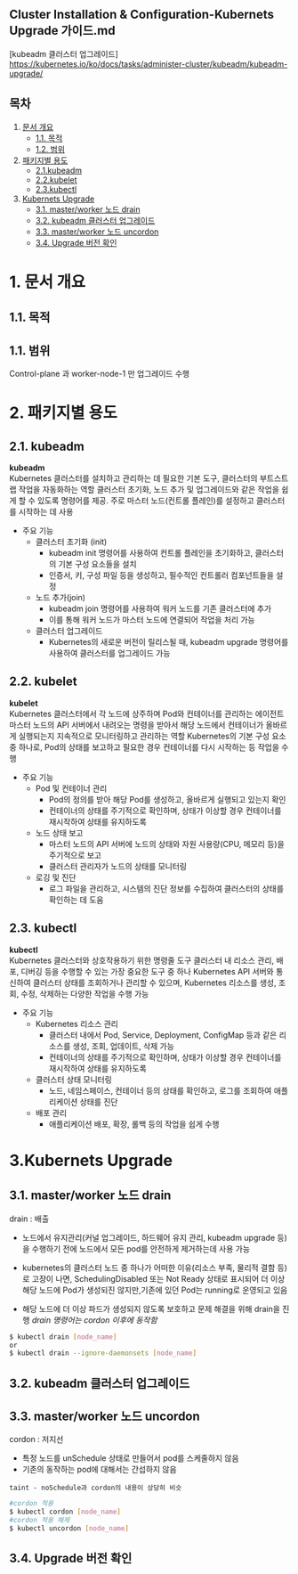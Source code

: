 ## Cluster Installation & Configuration-Kubernets Upgrade 가이드.md

[kubeadm 클러스터 업그레이드] https://kubernetes.io/ko/docs/tasks/administer-cluster/kubeadm/kubeadm-upgrade/

## 목차
1. [문서 개요](#1)
    * [1.1. 목적](#1-1)
    * [1.2. 범위](#1-2)
2. [패키지별 용도](#2)
    * [2.1.kubeadm](#2-1)
    * [2.2.kubelet](#2-2)
    * [2.3.kubectl](#2-3)
3. [Kubernets Upgrade](#3)
    * [3.1. master/worker 노드 drain](#3-1)
    * [3.2. kubeadm 클러스터 업그레이드](#3-2)
    * [3.3. master/worker 노드 uncordon](#3-4)
    * [3.4. Upgrade 버전 확인](#3-4)



# <div id='1'/> 1. 문서 개요
## <div id='1-1'/> 1.1. 목적
## <div id='1-2'/> 1.1. 범위
Control-plane 과 worker-node-1 만 업그레이드 수행

# <div id='2'/> 2. 패키지별 용도
## <div id='2-1'/>2.1. kubeadm

<b>kubeadm</b>
<br>
Kubernetes 클러스터를 설치하고 관리하는 데 필요한 기본 도구, 클러스터의 부트스트랩 작업을 자동화하는 역할
클러스터 초기화, 노드 추가 및 업그레이드와 같은 작업을 쉽게 할 수 있도록 명령어를 제공. 
주로 마스터 노드(컨트롤 플레인)를 설정하고 클러스터를 시작하는 데 사용

 

- 주요 기능
	- 클러스터 초기화 (init)
		- kubeadm init 명령어를 사용하여 컨트롤 플레인을 초기화하고, 클러스터의 기본 구성 요소들을 설치
		- 인증서, 키, 구성 파일 등을 생성하고, 필수적인 컨트롤러 컴포넌트들을 설정
	- 노드 추가(join)
		- kubeadm join 명령어를 사용하여 워커 노드를 기존 클러스터에 추가
		- 이를 통해 워커 노드가 마스터 노드에 연결되어 작업을 처리 가능
	- 클러스터 업그레이드
		- Kubernetes의 새로운 버전이 릴리스될 때, kubeadm upgrade 명령어를 사용하여 클러스터를 업그레이드 가능

## <div id='2-2'/>2.2. kubelet

<b>kubelet</b>
<br>
Kubernetes 클러스터에서 각 노드에 상주하며 Pod와 컨테이너를 관리하는 에이전트
마스터 노드의 API 서버에서 내려오는 명령을 받아서 해당 노드에서 컨테이너가 올바르게 실행되는지 지속적으로 모니터링하고 관리하는 역할
Kubernetes의 기본 구성 요소 중 하나로, Pod의 상태를 보고하고 필요한 경우 컨테이너를 다시 시작하는 등 작업을 수행

 

- 주요 기능
	- Pod 및 컨테이너 관리
		- Pod의 정의를 받아 해당 Pod를 생성하고, 올바르게 실행되고 있는지 확인
		- 컨테이너의 상태를 주기적으로 확인하며, 상태가 이상할 경우 컨테이너를 재시작하여 상태를 유지하도록 
	- 노드 상태 보고
		- 마스터 노드의 API 서버에 노드의 상태와 자원 사용량(CPU, 메모리 등)을 주기적으로 보고
		- 클러스터 관리자가 노드의 상태를 모니터링
	- 로깅 및 진단
		- 로그 파일을 관리하고, 시스템의 진단 정보를 수집하여 클러스터의 상태를 확인하는 데 도움

## <div id='2-3'/>2.3. kubectl

<b>kubectl</b>
<br>
Kubernetes 클러스터와 상호작용하기 위한 명령줄 도구
클러스터 내 리소스 관리, 배포, 디버깅 등을 수행할 수 있는 가장 중요한 도구 중 하나
Kubernetes API 서버와 통신하여 클러스터 상태를 조회하거나 관리할 수 있으며, Kubernetes 리소스를 생성, 조회, 수정, 삭제하는 다양한 작업을 수행 가능
 

- 주요 기능
	- Kubernetes 리소스 관리
		- 클러스터 내에서 Pod, Service, Deployment, ConfigMap 등과 같은 리소스를 생성, 조회, 업데이트, 삭제 가능
		- 컨테이너의 상태를 주기적으로 확인하며, 상태가 이상할 경우 컨테이너를 재시작하여 상태를 유지하도록 
	- 클러스터 상태 모니터링
		- 노드, 네임스페이스, 컨테이너 등의 상태를 확인하고, 로그를 조회하여 애플리케이션 상태를 진단
	- 배포 관리
		- 애플리케이션 배포, 확장, 롤백 등의 작업을 쉽게 수행

# <div id='3'/> 3.Kubernets Upgrade
## <div id='3-1'/>3.1. master/worker 노드 drain

drain : 배출

- 노드에서 유지관리(커널 업그레이드, 하드웨어 유지 관리, kubeadm upgrade 등)을 수행하기 전에 노드에서 모든 pod를 안전하게 제거하는데 사용 가능
- kubernetes의 클러스터 노드 중 하나가 어떠한 이유(리소스 부족, 물리적 결함 등)로 고장이 나면, SchedulingDisabled 또는 Not Ready 상태로 표시되어 더 이상 해당 노드에 Pod가 생성되진 않지만,기존에 있던 Pod는 running로 운영되고 있음

- 해당 노드에 더 이상 파드가 생성되지 않도록 보호하고 문제 해결을 위해 drain을 진행
*drain 명령어는 cordon 이후에 동작함*
```bash
$ kubectl drain [node_name]
or
$ kubectl drain --ignore-daemonsets [node_name]
```
## <div id='3-2'/>3.2. kubeadm 클러스터 업그레이드

## <div id='3-3'/>3.3. master/worker 노드 uncordon
cordon : 저지선
- 특정 노드를 unSchedule 상태로 만들어서 pod를 스케줄하지 않음
- 기존의 동작하는 pod에 대해서는 간섭하지 않음

```taint - noSchedule과 cordon의 내용이 상당히 비슷```
```bash	
#cordon 적용
$ kubectl cordon [node_name]
#cordon 적용 해제
$ kubectl uncordon [node_name]
```

## <div id='3-4'/>3.4. Upgrade 버전 확인






